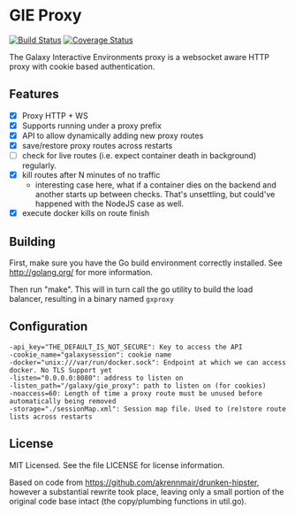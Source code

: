 # GIE Proxy

[![Build Status](https://travis-ci.org/erasche/gie-proxy.svg)](https://travis-ci.org/erasche/gie-proxy)
[![Coverage Status](https://coveralls.io/repos/github/erasche/gie-proxy/badge.svg?branch=master)](https://coveralls.io/github/erasche/gie-proxy?branch=master)

The Galaxy Interactive Environments proxy is a websocket aware HTTP proxy with
cookie based authentication.

## Features

- [x] Proxy HTTP + WS
- [x] Supports running under a proxy prefix
- [x] API to allow dynamically adding new proxy routes
- [x] save/restore proxy routes across restarts
- [ ] check for live routes (i.e. expect container death in background) regularly.
- [x] kill routes after N minutes of no traffic
    - interesting case here, what if a container dies on the backend and
      another starts up between checks. That's unsettling, but could've
      happened with the NodeJS case as well.
- [x] execute docker kills on route finish

## Building

First, make sure you have the Go build environment correctly installed. See
http://golang.org/ for more information.

Then run "make". This will in turn call the go utility to build the load
balancer, resulting in a binary named `gxproxy`


## Configuration

```
-api_key="THE_DEFAULT_IS_NOT_SECURE": Key to access the API
-cookie_name="galaxysession": cookie name
-docker="unix:///var/run/docker.sock": Endpoint at which we can access docker. No TLS Support yet
-listen="0.0.0.0:8080": address to listen on
-listen_path="/galaxy/gie_proxy": path to listen on (for cookies)
-noaccess=60: Length of time a proxy route must be unused before automatically being removed
-storage="./sessionMap.xml": Session map file. Used to (re)store route lists across restarts
```

## License

MIT Licensed. See the file LICENSE for license information.

Based on code from https://github.com/akrennmair/drunken-hipster, however a
substantial rewrite took place, leaving only a small portion of the original
code base intact (the copy/plumbing functions in util.go).

